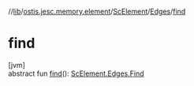 //[lib](../../../../index.md)/[ostis.jesc.memory.element](../../index.md)/[ScElement](../index.md)/[Edges](index.md)/[find](find.md)

# find

[jvm]\
abstract fun [find](find.md)(): [ScElement.Edges.Find](-find/index.md)

